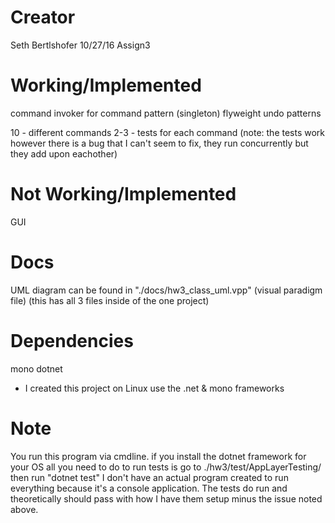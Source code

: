 # Creator
Seth Bertlshofer
10/27/16
Assign3

# Working/Implemented
command
invoker for command pattern (singleton)
flyweight
undo patterns

10 - different commands
2-3 - tests for each command (note: the tests work however there is a bug that I can't seem to fix, they run concurrently but they add upon eachother) 

# Not Working/Implemented
GUI

# Docs
UML diagram can be found in "./docs/hw3_class_uml.vpp" (visual paradigm file) (this has all 3 files inside of the one project)

# Dependencies
mono
dotnet
- I created this project on Linux use the .net & mono frameworks

# Note 
You run this program via cmdline.  if you install the dotnet framework for your OS all you need to do to run tests
is go to ./hw3/test/AppLayerTesting/ then run "dotnet test"
I don't have an actual program created to run everything because it's a console application.  The tests do run and 
theoretically should pass with how I have them setup minus the issue noted above.
